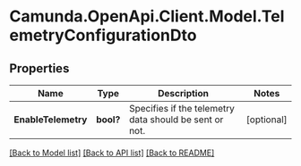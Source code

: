 # Camunda.OpenApi.Client.Model.TelemetryConfigurationDto
## Properties

Name | Type | Description | Notes
------------ | ------------- | ------------- | -------------
**EnableTelemetry** | **bool?** | Specifies if the telemetry data should be sent or not. | [optional] 

[[Back to Model list]](../README.md#documentation-for-models) [[Back to API list]](../README.md#documentation-for-api-endpoints) [[Back to README]](../README.md)

